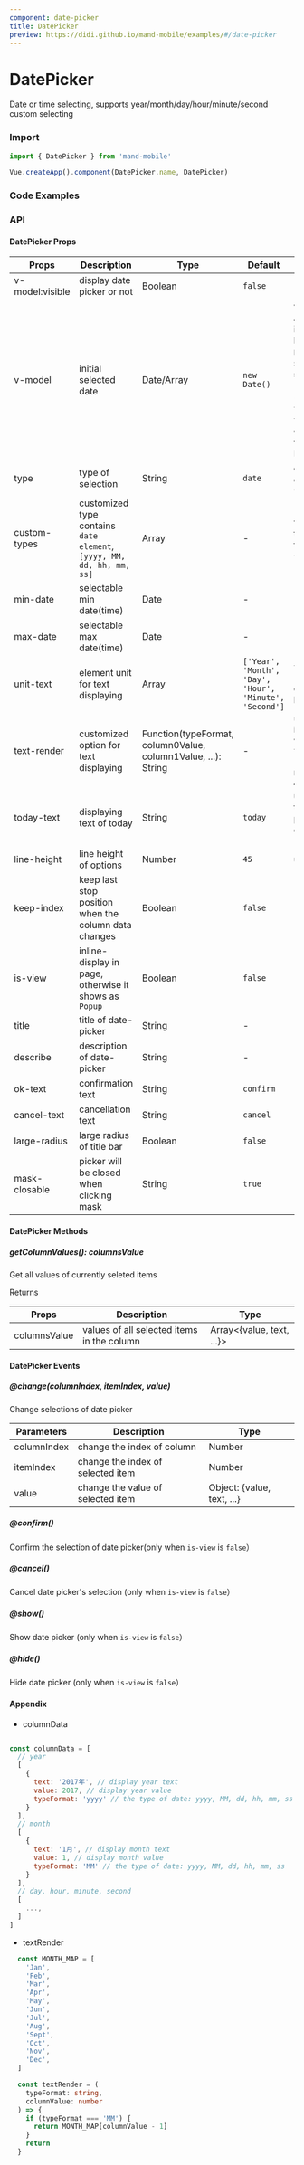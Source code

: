 ```yaml
---
component: date-picker
title: DatePicker
preview: https://didi.github.io/mand-mobile/examples/#/date-picker
---
```


# DatePicker


Date or time selecting, supports year/month/day/hour/minute/second custom selecting

### Import

```javascript
import { DatePicker } from 'mand-mobile'

Vue.createApp().component(DatePicker.name, DatePicker)
```

### Code Examples

<demo-wrapper
  src="src/packages/date-picker/demo"
  :demos="demos"
/>

<script setup>
const demos = import.meta.globEager('../../../src/packages/date-picker/demo/demo*.vue')
</script>

<!-- DEMO -->

### API

#### DatePicker Props
|Props | Description | Type | Default | Note |
|----|-----|------|------|------|
|v-model:visible|display date picker or not|Boolean|`false`|-|
|v-model|initial selected date|Date/Array|`new Date()`|value is an Array including hour, miniute and second such as [23, 59, 59] when `type` is `time`, otherwise value is a Date|
|type|type of selection|String|`date`|`date`, `time`, `datetime`, `custom`|
|custom-types|customized type contains `date element`, `[yyyy, MM, dd, hh, mm, ss]`|Array|-|valid when the value of type is `custom`|
|min-date|selectable min date(time)|Date|-|-|
|max-date|selectable max date(time)|Date|-|-|
|unit-text|element unit for text displaying|Array|`['Year', 'Month', 'Day', 'Hour', 'Minute', 'Second']`|`text-render` for complex logic|
|text-render|customized option for text displaying|Function(typeFormat, column0Value, column1Value, ...): String|-|`unit-text` is invalid when using `text-render`, refer to `Appendix`|              
|today-text|displaying text of today|String|`today`|use `&` to take placeholder date, like `&(today)`| 
|line-height|line height of options|Number|`45`|unit `px`| 
|keep-index|keep last stop position when the column data changes|Boolean|`false`|-|          
|is-view|inline-display in page, otherwise it shows as `Popup`|Boolean|`false`|-| 
|title|title of date-picker|String|-|-|
|describe|description of date-picker|String|-|-|
|ok-text|confirmation text|String|`confirm`|-| 
|cancel-text|cancellation text|String|`cancel`|-| 
|large-radius|large radius of title bar|Boolean|`false`|-|
|mask-closable|picker will be closed when clicking mask|String|`true`|-|

#### DatePicker Methods

##### getColumnValues(): columnsValue
Get all values of currently seleted items

Returns

|Props | Description | Type|
|----|-----|------|
|columnsValue|values of all selected items in the column|Array<{value, text, ...}>|


#### DatePicker Events

##### @change(columnIndex, itemIndex, value)
Change selections of date picker

|Parameters | Description | Type|
|----|-----|------|
|columnIndex|change the index of column|Number|
|itemIndex|change the index of selected item|Number|
|value|change the value of selected item|Object: {value, text, ...}|

##### @confirm()
Confirm the selection of date picker(only when `is-view` is `false`）

##### @cancel()
Cancel date picker's selection (only when `is-view` is `false`）

##### @show()
Show date picker (only when `is-view` is `false`）

##### @hide()
Hide date picker (only when `is-view` is `false`）


#### Appendix

* columnData  

```javascript

const columnData = [
  // year
  [
    {
      text: '2017年', // display year text
      value: 2017, // display year value
      typeFormat: 'yyyy' // the type of date: yyyy, MM, dd, hh, mm, ss
    }
  ],
  // month
  [
    {
      text: '1月', // display month text
      value: 1, // display month value
      typeFormat: 'MM' // the type of date: yyyy, MM, dd, hh, mm, ss
    }
  ],
  // day, hour, minute, second
  [
    ...,
  ]
]
```

* textRender

```typescript
  const MONTH_MAP = [
    'Jan',
    'Feb',
    'Mar',
    'Apr',
    'May',
    'Jun',
    'Jul',
    'Aug',
    'Sept',
    'Oct',
    'Nov',
    'Dec',
  ]

  const textRender = (
    typeFormat: string,
    columnValue: number
  ) => {
    if (typeFormat === 'MM') {
      return MONTH_MAP[columnValue - 1]
    }
    return
  }
```
